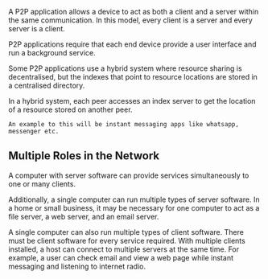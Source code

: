 	
A P2P application allows a device to act as both a client and a server within the same communication. In this model, every client is a server and every server is a client. 

P2P applications require that each end device provide a user interface and run a background service.

Some P2P applications use a hybrid system where resource sharing is decentralised, but the indexes that point to resource locations are stored in a centralised directory. 

In a hybrid system, each peer accesses an index server to get the location of a resource stored on another peer.

`An example to this will be instant messaging apps like whatsapp, messenger etc.`

## Multiple Roles in the Network

A computer with server software can provide services simultaneously to one or many clients.

Additionally, a single computer can run multiple types of server software. In a home or small business, it may be necessary for one computer to act as a file server, a web server, and an email server.

A single computer can also run multiple types of client software. There must be client software for every service required. With multiple clients installed, a host can connect to multiple servers at the same time. For example, a user can check email and view a web page while instant messaging and listening to internet radio.